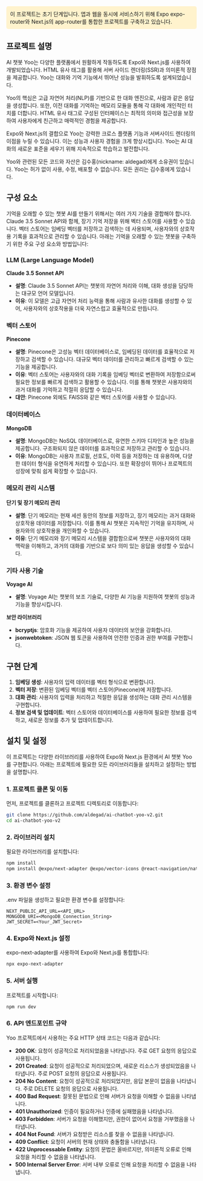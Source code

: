 <div style="background-color: #FFF3CD; padding: 10px; border-radius: 5px;">
이 프로젝트는 초기 단계입니다. 앱과 웹을 동시에 서비스하기 위해 Expo expo-router와 Next.js의 app-router를 통합한 프로젝트를 구축하고 있습니다.
</div>

## 프로젝트 설명

AI 챗봇 Yoo는 다양한 플랫폼에서 원활하게 작동하도록 Expo와 Next.js를 사용하여 개발되었습니다. HTML 유사 태그를 활용해 서버 사이드 렌더링(SSR)과 의미론적 장점을 제공합니다. Yoo는 대화와 기억 기능에서 뛰어난 성능을 발휘하도록 설계되었습니다.

Yoo의 핵심은 고급 자연어 처리(NLP)를 기반으로 한 대화 엔진으로, 사람과 같은 응답을 생성합니다. 또한, 이전 대화를 기억하는 메모리 모듈을 통해 각 대화에 개인적인 터치를 더합니다. HTML 유사 태그로 구성된 인터페이스는 최적의 의미와 접근성을 보장하여 사용자에게 친근하고 매력적인 경험을 제공합니다.

Expo와 Next.js의 결합으로 Yoo는 강력한 크로스 플랫폼 기능과 서버사이드 렌더링의 이점을 누릴 수 있습니다. 이는 성능과 사용자 경험을 크게 향상시킵니다. Yoo는 AI 대화의 새로운 표준을 세우기 위해 지속적으로 학습하고 발전합니다.

Yoo와 관련된 모든 코드와 자산은 김수홍(nickname: aldegad)에게 소유권이 있습니다. Yoo는 허가 없이 사용, 수정, 배포할 수 없습니다. 모든 권리는 김수홍에게 있습니다.

## 구성 요소

기억을 오래할 수 있는 챗봇 AI를 만들기 위해서는 여러 가지 기술을 결합해야 합니다. Claude 3.5 Sonnet API와 함께, 장기 기억 저장을 위해 벡터 스토어를 사용할 수 있습니다. 벡터 스토어는 임베딩 벡터를 저장하고 검색하는 데 사용되며, 사용자와의 상호작용 기록을 효과적으로 관리할 수 있습니다. 아래는 기억을 오래할 수 있는 챗봇을 구축하기 위한 주요 구성 요소와 방법입니다:

### LLM (Large Language Model)

**Claude 3.5 Sonnet API**

- **설명**: Claude 3.5 Sonnet API는 챗봇의 자연어 처리와 이해, 대화 생성을 담당하는 대규모 언어 모델입니다.
- **이유**: 이 모델은 고급 자연어 처리 능력을 통해 사람과 유사한 대화를 생성할 수 있어, 사용자와의 상호작용을 더욱 자연스럽고 효율적으로 만듭니다.

### 벡터 스토어

**Pinecone**

- **설명**: Pinecone은 고성능 벡터 데이터베이스로, 임베딩된 데이터를 효율적으로 저장하고 검색할 수 있습니다. 대규모 벡터 데이터를 관리하고 빠르게 검색할 수 있는 기능을 제공합니다.
- **이유**: 벡터 스토어는 사용자와의 대화 기록을 임베딩 벡터로 변환하여 저장함으로써 필요한 정보를 빠르게 검색하고 활용할 수 있습니다. 이를 통해 챗봇은 사용자와의 과거 대화를 기억하고 적절히 응답할 수 있습니다.
- **대안**: Pinecone 외에도 FAISS와 같은 벡터 스토어를 사용할 수 있습니다.

### 데이터베이스

**MongoDB**

- **설명**: MongoDB는 NoSQL 데이터베이스로, 유연한 스키마 디자인과 높은 성능을 제공합니다. 구조화되지 않은 데이터를 효과적으로 저장하고 관리할 수 있습니다.
- **이유**: MongoDB는 사용자 프로필, 선호도, 이력 등을 저장하는 데 유용하며, 다양한 데이터 형식을 유연하게 처리할 수 있습니다. 또한 확장성이 뛰어나 프로젝트의 성장에 맞춰 쉽게 확장할 수 있습니다.

### 메모리 관리 시스템

**단기 및 장기 메모리 관리**

- **설명**: 단기 메모리는 현재 세션 동안의 정보를 저장하고, 장기 메모리는 과거 대화와 상호작용 데이터를 저장합니다. 이를 통해 AI 챗봇은 지속적인 기억을 유지하며, 사용자와의 상호작용을 개인화할 수 있습니다.
- **이유**: 단기 메모리와 장기 메모리 시스템을 결합함으로써 챗봇은 사용자와의 대화 맥락을 이해하고, 과거의 대화를 기반으로 보다 의미 있는 응답을 생성할 수 있습니다.

### 기타 사용 기술

**Voyage AI**

- **설명**: Voyage AI는 챗봇의 보조 기술로, 다양한 AI 기능을 지원하여 챗봇의 성능과 기능을 향상시킵니다.

**보안 라이브러리**

- **bcryptjs**: 암호화 기능을 제공하여 사용자 데이터의 보안을 강화합니다.
- **jsonwebtoken**: JSON 웹 토큰을 사용하여 안전한 인증과 권한 부여를 구현합니다.

## 구현 단계

1. **임베딩 생성**: 사용자의 입력 데이터를 벡터 형식으로 변환합니다.
2. **벡터 저장**: 변환된 임베딩 벡터를 벡터 스토어(Pinecone)에 저장합니다.
3. **대화 관리**: 사용자의 입력을 처리하고 적절한 응답을 생성하는 대화 관리 시스템을 구현합니다.
4. **정보 검색 및 업데이트**: 벡터 스토어와 데이터베이스를 사용하여 필요한 정보를 검색하고, 새로운 정보를 추가 및 업데이트합니다.

## 설치 및 설정

이 프로젝트는 다양한 라이브러리를 사용하여 Expo와 Next.js 환경에서 AI 챗봇 Yoo를 구현합니다. 아래는 프로젝트에 필요한 모든 라이브러리들을 설치하고 설정하는 방법을 설명합니다.

### 1. 프로젝트 클론 및 이동

먼저, 프로젝트를 클론하고 프로젝트 디렉토리로 이동합니다:

```bash
git clone https://github.com/aldegad/ai-chatbot-yoo-v2.git
cd ai-chatbot-yoo-v2
```

### 2. 라이브러리 설치

필요한 라이브러리를 설치합니다:

```bash
npm install
npm install @expo/next-adapter @expo/vector-icons @react-navigation/native @react-navigation/stack bcryptjs jsonwebtoken
```

### 3. 환경 변수 설정

.env 파일을 생성하고 필요한 환경 변수를 설정합니다:

```
NEXT_PUBLIC_API_URL=<API_URL>
MONGODB_URI=<MongoDB_Connection_String>
JWT_SECRET=<Your_JWT_Secret>
```

### 4. Expo와 Next.js 설정

expo-next-adapter를 사용하여 Expo와 Next.js를 통합합니다:

```bash
npx expo-next-adapter
```

### 5. 서버 실행

프로젝트를 시작합니다:

```bash
npm run dev
```

### 6. API 엔드포인트 규약

Yoo 프로젝트에서 사용하는 주요 HTTP 상태 코드는 다음과 같습니다:

- **200 OK**: 요청이 성공적으로 처리되었음을 나타냅니다. 주로 GET 요청의 응답으로 사용됩니다.
- **201 Created**: 요청이 성공적으로 처리되었으며, 새로운 리소스가 생성되었음을 나타냅니다. 주로 POST 요청의 응답으로 사용됩니다.
- **204 No Content**: 요청이 성공적으로 처리되었지만, 응답 본문이 없음을 나타냅니다. 주로 DELETE 요청의 응답으로 사용됩니다.
- **400 Bad Request**: 잘못된 문법으로 인해 서버가 요청을 이해할 수 없음을 나타냅니다.
- **401 Unauthorized**: 인증이 필요하거나 인증에 실패했음을 나타냅니다.
- **403 Forbidden**: 서버가 요청을 이해했지만, 권한이 없어서 요청을 거부했음을 나타냅니다.
- **404 Not Found**: 서버가 요청받은 리소스를 찾을 수 없음을 나타냅니다.
- **409 Conflict**: 요청이 서버의 현재 상태와 충돌함을 나타냅니다.
- **422 Unprocessable Entity**: 요청의 문법은 올바르지만, 의미론적 오류로 인해 요청을 처리할 수 없음을 나타냅니다.
- **500 Internal Server Error**: 서버 내부 오류로 인해 요청을 처리할 수 없음을 나타냅니다.
